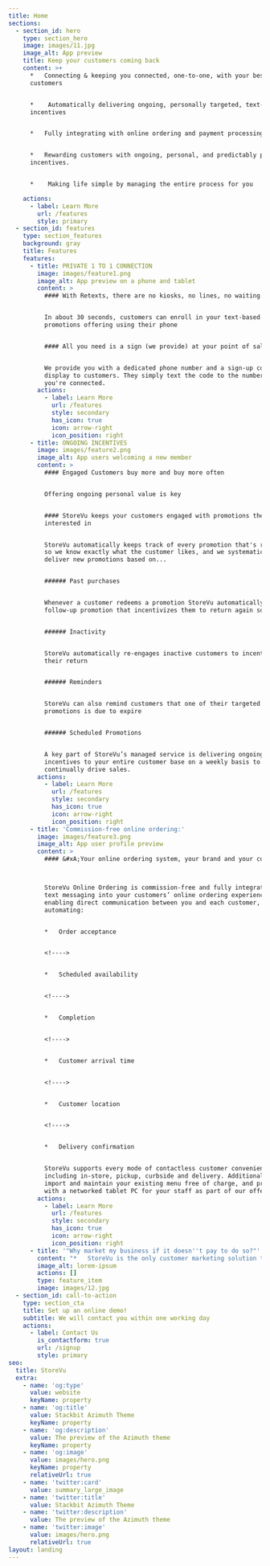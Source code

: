 ```yaml
---
title: Home
sections:
  - section_id: hero
    type: section_hero
    image: images/11.jpg
    image_alt: App preview
    title: Keep your customers coming back
    content: >+
      *   Connecting & keeping you connected, one-to-one, with your best
      customers


      *    Automatically delivering ongoing, personally targeted, text-based
      incentives


      *   Fully integrating with online ordering and payment processing 


      *   Rewarding customers with ongoing, personal, and predictably profitable
      incentives.


      *    Making life simple by managing the entire process for you

    actions:
      - label: Learn More
        url: /features
        style: primary
  - section_id: features
    type: section_features
    background: gray
    title: Features
    features:
      - title: PRIVATE 1 TO 1 CONNECTION
        image: images/feature1.png
        image_alt: App preview on a phone and tablet
        content: >
          #### With Retexts, there are no kiosks, no lines, no waiting...


          In about 30 seconds, customers can enroll in your text-based
          promotions offering using their phone


          #### All you need is a sign (we provide) at your point of sale


          We provide you with a dedicated phone number and a sign-up code to
          display to customers. They simply text the code to the number, and
          you're connected.
        actions:
          - label: Learn More
            url: /features
            style: secondary
            has_icon: true
            icon: arrow-right
            icon_position: right
      - title: ONGOING INCENTIVES
        image: images/feature2.png
        image_alt: App users welcoming a new member
        content: >
          #### Engaged Customers buy more and buy more often


          Offering ongoing personal value is key


          #### StoreVu keeps your customers engaged with promotions they are
          interested in


          StoreVu automatically keeps track of every promotion that's redeemed
          so we know exactly what the customer likes, and we systematically
          deliver new promotions based on...


          ###### Past purchases


          Whenever a customer redeems a promotion StoreVu automatically sends a
          follow-up promotion that incentivizes them to return again sooner


          ###### Inactivity


          StoreVu automatically re-engages inactive customers to incentivize
          their return


          ###### Reminders


          StoreVu can also remind customers that one of their targeted
          promotions is due to expire


          ###### Scheduled Promotions


          A key part of StoreVu’s managed service is delivering ongoing
          incentives to your entire customer base on a weekly basis to
          continually drive sales.
        actions:
          - label: Learn More
            url: /features
            style: secondary
            has_icon: true
            icon: arrow-right
            icon_position: right
      - title: 'Commission-free online ordering:'
        image: images/feature3.png
        image_alt: App user profile preview
        content: >
          #### &#xA;Your online ordering system, your brand and your customers



          StoreVu Online Ordering is commission-free and fully integrates 2-way
          text messaging into your customers’ online ordering experience
          enabling direct communication between you and each customer, fully
          automating:


          *   Order acceptance


          <!---->


          *   Scheduled availability


          <!---->


          *   Completion


          <!---->


          *   Customer arrival time


          <!---->


          *   Customer location


          <!---->


          *   Delivery confirmation


          StoreVu supports every mode of contactless customer convenience
          including in-store, pickup, curbside and delivery. Additionally we
          import and maintain your existing menu free of charge, and provide you
          with a networked tablet PC for your staff as part of our offering.
        actions:
          - label: Learn More
            url: /features
            style: secondary
            has_icon: true
            icon: arrow-right
            icon_position: right
      - title: '"Why market my business if it doesn''t pay to do so?"'
        content: "*   StoreVu is the only customer marketing solution that can guarantee your local business a profit. On average our clients continue to increase the size of their customer bases, while achieving promotional redemption rates in excess of 20%\n\n<!---->\n\n*   Every promotion that we create allows you to name your profit ahead of time \_ \_ \_ \_ \_ \_ \_ \_ \_ \_ \_ \_ \_ \_ \_ \_ \_ \_ \_ \_ \_ \_ \_ \_ \_ \_\n\n#### \uFEFFWe also control:\_\n\n*   When promotions expire on a customer-by-customer basis.\n\n<!---->\n\n*   How many times each promotion can be redeemed, in total and by individual customer.\n\n<!---->\n\n*   And since we track every redemption, we can individually target customers with incentives that they are most likely to redeem.\n\n<!---->\n\n*   Most importantly, we track and analyze\_every promotion\_so you know what’s working best.\n"
        image_alt: lorem-ipsum
        actions: []
        type: feature_item
        image: images/12.jpg
  - section_id: call-to-action
    type: section_cta
    title: Set up an online demo!
    subtitle: We will contact you within one working day
    actions:
      - label: Contact Us
        is_contactform: true
        url: /signup
        style: primary
seo:
  title: StoreVu
  extra:
    - name: 'og:type'
      value: website
      keyName: property
    - name: 'og:title'
      value: Stackbit Azimuth Theme
      keyName: property
    - name: 'og:description'
      value: The preview of the Azimuth theme
      keyName: property
    - name: 'og:image'
      value: images/hero.png
      keyName: property
      relativeUrl: true
    - name: 'twitter:card'
      value: summary_large_image
    - name: 'twitter:title'
      value: Stackbit Azimuth Theme
    - name: 'twitter:description'
      value: The preview of the Azimuth theme
    - name: 'twitter:image'
      value: images/hero.png
      relativeUrl: true
layout: landing
---
```

